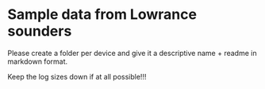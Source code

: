 Sample data from Lowrance sounders
==================================


Please create a folder per device and give it a 
descriptive name + readme in markdown format.

Keep the log sizes down if at all possible!!!
